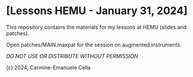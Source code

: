 # [Lessons HEMU - January 31, 2024]

This repository contains the materials for my lessons at HEMU (slides and patches).

Open patches/MAIN.maxpat for the session on augmented instruments.

*DO NOT USE OR DISTRIBUTE WITHOUT PERMISSION*

(c) 2024, Carmine-Emanuele Cella
